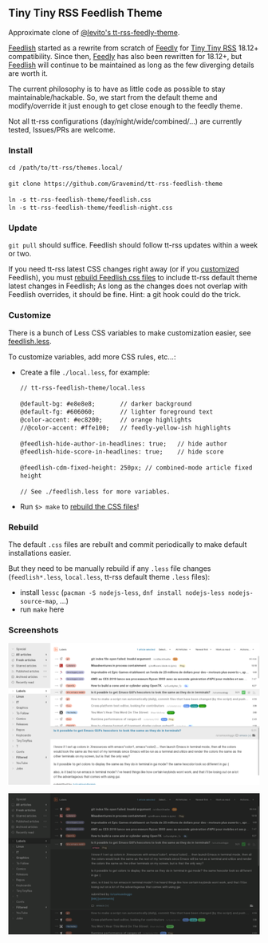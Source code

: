 ## Tiny Tiny RSS Feedlish Theme

Approximate clone of [@levito's tt-rss-feedly-theme][Feedly].

[Feedlish][] started as a rewrite from scratch of [Feedly][] for [Tiny Tiny
RSS](https://tt-rss.org/) 18.12+ compatibility. Since then, [Feedly][] has also
been rewritten for 18.12+, but [Feedlish][] will continue to be maintained as
long as the few diverging details are worth it.

The current philosophy is to have as little code as possible to stay
maintainable/hackable. So, we start from the default theme and modify/override
it just enough to get close enough to the feedly theme.

Not all tt-rss configurations (day/night/wide/combined/...) are currently
tested, Issues/PRs are welcome.

[Feedly]: https://github.com/levito/tt-rss-feedly-theme
[Feedlish]: https://github.com/Gravemind/tt-rss-feedlish-theme

### Install

```
cd /path/to/tt-rss/themes.local/

git clone https://github.com/Gravemind/tt-rss-feedlish-theme

ln -s tt-rss-feedlish-theme/feedlish.css
ln -s tt-rss-feedlish-theme/feedlish-night.css
```

### Update

`git pull` should suffice. Feedlish should follow tt-rss updates within a week or
two.

If you need tt-rss latest CSS changes right away (or if you
[customized](#customize) Feedlish), you must [rebuild Feedlish css
files](#rebuild) to include tt-rss default theme latest changes in Feedlish; As
long as the changes does not overlap with Feedlish overrides, it should be
fine. Hint: a git hook could do the trick.

### Customize

There is a bunch of Less CSS variables to make customization easier, see
[feedlish.less](feedlish.less).

To customize variables, add more CSS rules, etc...:

* Create a file `./local.less`, for example:

  ```less
  // tt-rss-feedlish-theme/local.less

  @default-bg: #e8e8e8;       // darker background
  @default-fg: #606060;       // lighter foreground text
  @color-accent: #ec8200;     // orange highlights
  //@color-accent: #ffe100;   // feedly-yellow-ish highlights

  @feedlish-hide-author-in-headlines: true;   // hide author
  @feedlish-hide-score-in-headlines: true;    // hide score

  @feedlish-cdm-fixed-height: 250px; // combined-mode article fixed height

  // See ./feedlish.less for more variables.

  ```

* Run `$> make` to [rebuild the CSS files](#Rebuild)!

### Rebuild

The default `.css` files are rebuilt and commit periodically to make default
installations easier.

But they need to be manually rebuild if any `.less` file changes
(`feedlish*.less`, `local.less`, tt-rss default theme `.less` files):

- install `lessc` (`pacman -S nodejs-less`, `dnf install nodejs-less nodejs-source-map`, ...)
- run `make` here

### Screenshots

![feedlish](./screenshots/feedlish.png?1547295073)

![feedlish-night](./screenshots/feedlish-night.png?1547295073)
